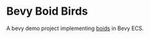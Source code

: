 # Bevy Boid Birds

A bevy demo project implementing [boids](https://en.wikipedia.org/wiki/Boids) in Bevy ECS.
